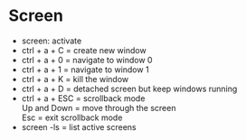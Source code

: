 # Screen

- screen: activate
- ctrl + a + C = create new window
- ctrl + a + 0 = navigate to window 0
- ctrl + a + 1 = navigate to window 1
- ctrl + a + K = kill the window
- ctrl + a + D = detached screen but keep windows running
- ctrl + a + ESC = scrollback mode
	<br> Up and Down = move through the screen
	<br> Esc = exit scrollback mode
- screen -ls = list active screens 